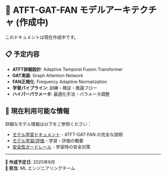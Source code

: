 # 🧠 ATFT-GAT-FAN モデルアーキテクチャ (作成中)

このドキュメントは現在作成中です。

## 📋 予定内容

- **ATFT詳細設計**: Adaptive Temporal Fusion Transformer
- **GAT実装**: Graph Attention Network
- **FAN正規化**: Frequency Adaptive Normalization
- **学習パイプライン**: 訓練・検証・推論フロー
- **ハイパーパラメータ**: 最適化手法・パラメータ調整

## 🔗 現在利用可能な情報

詳細なモデル情報は以下をご参照ください：

- [モデル学習ドキュメント](../ml/model-training.md) - ATFT-GAT-FAN の完全な説明
- [モデル学習/評価](../ml/model-training.md) - 学習・評価の概要
- [安全性ガードレール](../ml/safety-guardrails.md) - 学習時の安全対策

---

**🚧 作成予定日**: 2025年9月  
**👥 担当**: ML エンジニアリングチーム
